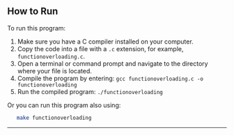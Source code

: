 ## How to Run

To run this program:

1. Make sure you have a C compiler installed on your computer.
2. Copy the code into a file with a `.c` extension, for example, `functionoverloading.c`.
3. Open a terminal or command prompt and navigate to the directory where your file is located.
4. Compile the program by entering: `gcc functionoverloading.c -o functionoverloading`
5. Run the compiled program: `./functionoverloading`

Or you can run this program also using:

```bash
   make functionoverloading
```

---